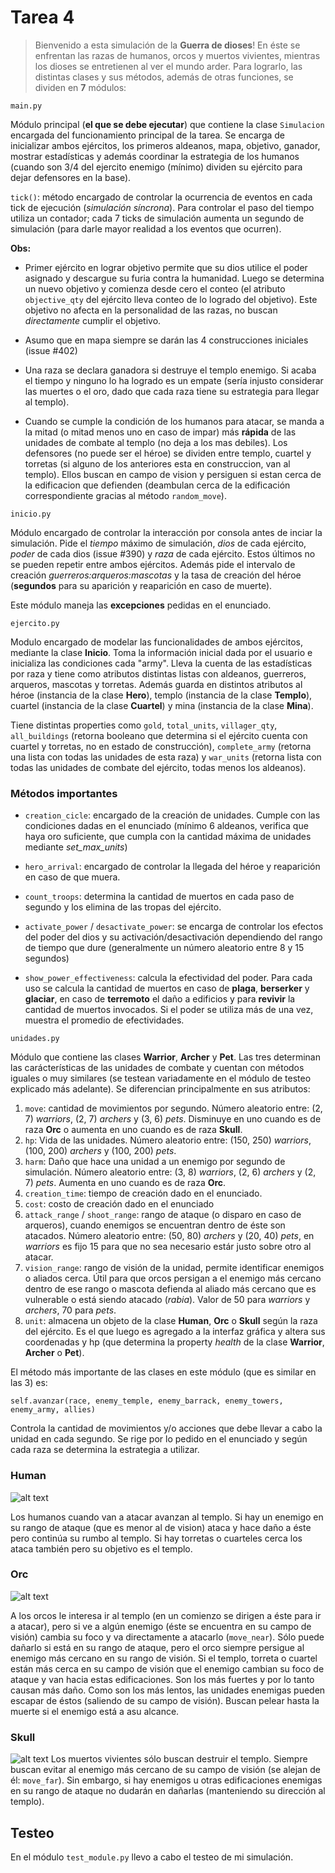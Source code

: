 # Tarea 4
> Bienvenido a esta simulación de la **Guerra de dioses**!
> En éste se enfrentan las razas de humanos, orcos y muertos vivientes, mientras los dioses se entretienen al ver el mundo arder.
> Para lograrlo, las distintas clases y sus métodos, además de otras funciones, se dividen en **7** módulos:

```
main.py
```
Módulo principal (**el que se debe ejecutar**) que contiene la clase `Simulacion` encargada del funcionamiento principal de la tarea. Se encarga de inicializar ambos ejércitos, los primeros aldeanos, mapa, objetivo, ganador, mostrar estadísticas y además coordinar la estrategia de los humanos (cuando son 3/4 del ejercito enemigo (mínimo) dividen su ejército para dejar defensores en la base).

`tick()`: método encargado de controlar la ocurrencia de eventos en cada tick de ejecución (*simulación síncrona*). Para controlar el paso del tiempo utiliza un contador; cada 7 ticks de simulación aumenta un segundo de simulación (para darle mayor realidad a los eventos que ocurren).

**Obs:**

* Primer ejército en lograr objetivo permite que su dios utilice el poder asignado y descargue su furia contra la humanidad. Luego se determina un nuevo objetivo y comienza desde cero el conteo (el atributo `objective_qty` del ejército lleva conteo de lo logrado del objetivo). Este objetivo no afecta en la personalidad de las razas, no buscan *directamente* cumplir el objetivo.

* Asumo que en mapa siempre se darán las 4 construcciones iniciales (issue \#402)

* Una raza se declara ganadora si destruye el templo enemigo. Si acaba el tiempo y ninguno lo ha logrado es un empate (sería injusto considerar las muertes o el oro, dado que cada raza tiene su estrategia para llegar al templo).

* Cuando se cumple la condición de los humanos para atacar, se manda a la mitad (o mitad menos uno en caso de impar) más **rápida** de las unidades de combate al templo (no deja a los mas debiles). Los defensores (no puede ser el héroe) se dividen entre templo, cuartel y torretas (si alguno de los anteriores esta en construccion, van al templo). Ellos buscan en campo de vision y persiguen si estan cerca de la edificacion que defienden (deambulan cerca de la edificación correspondiente gracias al método `random_move`).

```
inicio.py
```
Módulo encargado de controlar la interacción por consola antes de inciar la simulación. Pide el *tiempo* máximo de simulación, *dios* de cada ejército, *poder* de cada dios (issue \#390) y *raza* de cada ejército. Estos últimos no se pueden repetir entre ambos ejércitos. Además pide el intervalo de creación *guerreros:arqueros:mascotas* y la tasa de creación del héroe (**segundos** para su aparición y reaparición en caso de muerte).

Este módulo maneja las **excepciones** pedidas en el enunciado.

```
ejercito.py
```
Modulo encargado de modelar las funcionalidades de ambos ejércitos, mediante la clase **Inicio**. Toma la información inicial dada por el usuario e inicializa las condiciones cada "army". Lleva la cuenta de las estadísticas por raza y tiene como atributos distintas listas con aldeanos, guerreros, arqueros, mascotas y torretas. Además guarda en distintos atributos al héroe (instancia de la clase **Hero**), templo (instancia de la clase **Templo**), cuartel (instancia de la clase **Cuartel**) y mina (instancia de la clase **Mina**). 

Tiene distintas properties como `gold`, `total_units`, `villager_qty`, `all_buildings` (retorna booleano que determina si el ejército cuenta con cuartel y torretas, no en estado de construcción), `complete_army` (retorna una lista con todas las unidades de esta raza) y `war_units` (retorna lista con todas las unidades de combate del ejército, todas menos los aldeanos).

### Métodos importantes
* `creation_cicle`: encargado de la creación de unidades. Cumple con las condiciones dadas en el enunciado (mínimo 6 aldeanos, verifica que haya oro suficiente, que cumpla con la cantidad máxima de unidades mediante *set_max_units*)

* `hero_arrival`: encargado de controlar la llegada del héroe y reaparición en caso de que muera.

* `count_troops`: determina la cantidad de muertos en cada paso de segundo y los elimina de las tropas del ejército.

* `activate_power` / `desactivate_power`:  se encarga de controlar los efectos del poder del dios y su activación/desactivación dependiendo del rango de tiempo que dure (generalmente un número aleatorio entre 8 y 15 segundos)

* `show_power_effectiveness`: calcula la efectividad del poder. Para cada uso se calcula la cantidad de muertos en caso de **plaga**, **berserker** y **glaciar**, en caso de **terremoto** el daño a edificios y para **revivir** la cantidad de muertos invocados. Si el poder se utiliza más de una vez, muestra el promedio de efectividades.

```
unidades.py
```
Módulo que contiene las clases **Warrior**, **Archer** y **Pet**. Las tres determinan las carácterísticas de las unidades de combate y cuentan con métodos iguales o muy similares (se testean variadamente en el módulo de testeo explicado más adelante). Se diferencian principalmente en sus atributos:

1. `move`: cantidad de movimientos por segundo. Número aleatorio entre: (2, 7) *warriors*, (2, 7) *archers* y (3, 6) *pets*. Disminuye en uno cuando es de raza **Orc** o aumenta en uno cuando es de raza **Skull**.
2. `hp`: Vida de las unidades. Número aleatorio entre: (150, 250) *warriors*, (100, 200) *archers* y (100, 200) *pets*.
3. `harm`: Daño que hace una unidad a un enemigo por segundo de simulación. Número aleatorio entre: (3, 8) *warriors*, (2, 6) *archers* y (2, 7) *pets*. Aumenta en uno cuando es de raza **Orc**.
4. `creation_time`: tiempo de creación dado en el enunciado.
5. `cost`: costo de creación dado en el enunciado
6. `attack_range` / `shoot_range`: rango de ataque (o disparo en caso de arqueros), cuando enemigos se encuentran dentro de éste son atacados. Número aleatorio entre: (50, 80) *archers* y (20, 40) *pets*, en *warriors* es fijo 15 para que no sea necesario estár justo sobre otro al atacar. 
7. `vision_range`: rango de visión de la unidad, permite identificar enemigos o aliados cerca. Útil para que orcos persigan a el enemigo más cercano dentro de ese rango o mascota defienda al aliado más cercano que es vulnerable o está siendo atacado (*rabia*). Valor de 50 para *warriors* y *archers*, 70 para *pets*.
8. `unit`: almacena un objeto de la clase **Human**, **Orc** o **Skull** según la raza del ejército. Es el que luego es agregado a la interfaz gráfica y altera sus coordenadas y hp (que determina la property *health* de la clase **Warrior**, **Archer** o **Pet**). 

El método más importante de las clases en este módulo (que es similar en las 3) es:

`self.avanzar(race, enemy_temple, enemy_barrack, enemy_towers, enemy_army, allies)`

Controla la cantidad de movimientos y/o acciones que debe llevar a cabo la unidad en cada segundo. Se rige por lo pedido en el enunciado y según cada raza se determina la estrategia a utilizar.

### Human
![alt text](https://media.giphy.com/media/kzaSXi0M3FFXG/giphy.gif "Humano")

Los humanos cuando van a atacar avanzan al templo. Si hay un enemigo en su rango de ataque (que es menor al de vision) ataca y hace daño a éste pero continúa su rumbo al templo. Si hay torretas o cuarteles cerca los ataca también pero su objetivo es el templo.

### Orc
![alt text](https://media.giphy.com/media/3oEdvdm6gpQFguAK5i/giphy.gif "Orco")

A los orcos le interesa ir al templo (en un comienzo se dirigen a éste para ir a atacar), pero si ve a algún enemigo (éste se encuentra en su campo de visión) cambia su foco y va directamente a atacarlo (`move_near`). Sólo puede dañarlo si está en su rango de ataque, pero el orco siempre persigue al enemigo más cercano en su rango de visión. Si el templo, torreta o cuartel están más cerca en su campo de visión que el enemigo cambian su foco de ataque y van hacia estas edificaciones. Son los más fuertes y por lo tanto causan más daño. Como son los más lentos, las unidades enemigas pueden escapar de éstos (saliendo de su campo de visión). Buscan pelear hasta la muerte si el enemigo está a asu alcance.

### Skull
![alt text](https://media.giphy.com/media/qTD9EXZRgI1y0/giphy.gif "Muerto Viviente")
Los muertos vivientes sólo buscan destruir el templo. Siempre buscan evitar al enemigo más cercano de su campo de visión (se alejan de él: `move_far`). Sin embargo, si hay enemigos u otras edificaciones enemigas en su rango de ataque no dudarán en dañarlas (manteniendo su dirección al templo).

## Testeo
En el módulo `test_module.py` llevo a cabo el testeo de mi simulación.
